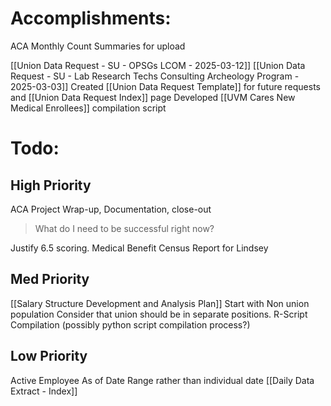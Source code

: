# Accomplishments:
ACA Monthly Count Summaries for upload

[[Union Data Request - SU - OPSGs LCOM - 2025-03-12]]
[[Union Data Request - SU - Lab Research Techs Consulting Archeology Program - 2025-03-03]]
Created [[Union Data Request Template]] for future requests and [[Union Data Request Index]] page
Developed [[UVM Cares New Medical Enrollees]] compilation script


# Todo:
## High Priority
ACA Project Wrap-up, Documentation, close-out
> What do I need to be successful right now?

Justify 6.5 scoring.
Medical Benefit Census Report for Lindsey


## Med Priority
[[Salary Structure Development and Analysis Plan]]
	Start with Non union population
	Consider that union should be in separate positions. 
R-Script Compilation (possibly python script compilation process?)

## Low Priority
Active Employee As of Date Range rather than individual date
[[Daily Data Extract - Index]]


